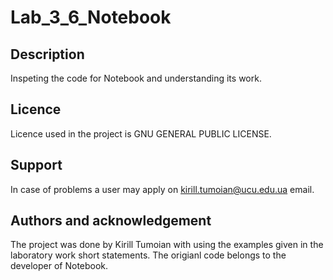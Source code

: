 # Lab_3_6_Notebook
 
## Description
Inspeting the code for Notebook and understanding its work.

## Licence

Licence used in the project is GNU GENERAL PUBLIC LICENSE.

## Support

In case of problems a user may apply on kirill.tumoian@ucu.edu.ua email.

## Authors and acknowledgement

The project was done by Kirill Tumoian with using the examples given in the laboratory work short statements.
The origianl code belongs to the developer of Notebook.
